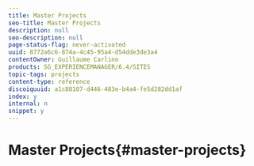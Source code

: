 ```yaml
---
title: Master Projects
seo-title: Master Projects
description: null
seo-description: null
page-status-flag: never-activated
uuid: 8772a6c6-874a-4c45-95a4-d54dde3de3a4
contentOwner: Guillaume Carlino
products: SG_EXPERIENCEMANAGER/6.4/SITES
topic-tags: projects
content-type: reference
discoiquuid: a1c88107-d446-483e-b4a4-fe5d282dd1af
index: y
internal: n
snippet: y
---
```


# Master Projects{#master-projects}

